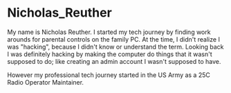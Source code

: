 # Nicholas_Reuther
<p>My name is Nicholas Reuther. I started my tech journey by finding work arounds for parental controls on the family PC. At the time, I didn't realize I was "hacking", because I didn't know or understand the term. Looking back I was definitely hacking by making the computer do things that it wasn't supposed to do; like creating an admin account I wasn't supposed to have.</p>
<p>However my professional tech journey started in the US Army as a 25C Radio Operator Maintainer.</p>
